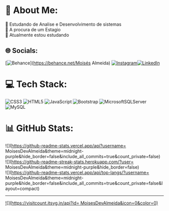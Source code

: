 # 💫 About Me:
🔭 Estudando de Analise e Desenvolvimento de sistemas<br>👯 A procura de um Estagio<br>🌱 Atualmente estou estudando<br>


## 🌐 Socials:
[![Behance](https://img.shields.io/badge/Behance-1769ff?logo=behance&logoColor=white)](https://behance.net/Moisés Almeida) [![Instagram](https://img.shields.io/badge/Instagram-%23E4405F.svg?logo=Instagram&logoColor=white)](https://www.instagram.com/moisesalmeida19/)[![LinkedIn](https://img.shields.io/badge/LinkedIn-%230077B5.svg?logo=linkedin&logoColor=white)](https://www.linkedin.com/in/moises-almeida-03a944190/) 

# 💻 Tech Stack:
![CSS3](https://img.shields.io/badge/css3-%231572B6.svg?style=plastic&logo=css3&logoColor=white) ![HTML5](https://img.shields.io/badge/html5-%23E34F26.svg?style=plastic&logo=html5&logoColor=white) ![JavaScript](https://img.shields.io/badge/javascript-%23323330.svg?style=plastic&logo=javascript&logoColor=%23F7DF1E) ![Bootstrap](https://img.shields.io/badge/bootstrap-%23563D7C.svg?style=plastic&logo=bootstrap&logoColor=white) ![MicrosoftSQLServer](https://img.shields.io/badge/Microsoft%20SQL%20Sever-CC2927?style=plastic&logo=microsoft%20sql%20server&logoColor=white) ![MySQL](https://img.shields.io/badge/mysql-%2300f.svg?style=plastic&logo=mysql&logoColor=white)
# 📊 GitHub Stats:
![](https://github-readme-stats.vercel.app/api?username= MoisesDevAlmeida&theme=midnight-purple&hide_border=false&include_all_commits=true&count_private=false)<br/>
![](https://github-readme-streak-stats.herokuapp.com/?user= MoisesDevAlmeida&theme=midnight-purple&hide_border=false)<br/>
![](https://github-readme-stats.vercel.app/api/top-langs/?username= MoisesDevAlmeida&theme=midnight-purple&hide_border=false&include_all_commits=true&count_private=false&layout=compact)

---
[![](https://visitcount.itsvg.in/api?id= MoisesDevAlmeida&icon=0&color=0)](https://visitcount.itsvg.in)

<!-- Proudly created with GPRM ( https://gprm.itsvg.in ) -->
